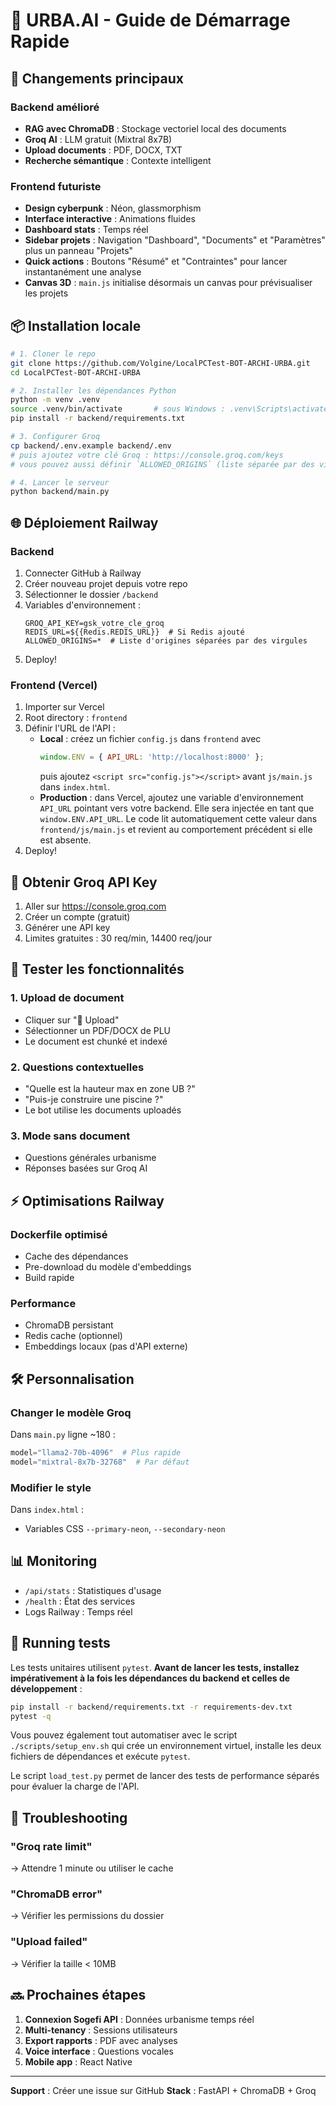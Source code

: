 # 🚀 URBA.AI - Guide de Démarrage Rapide

## 🎯 Changements principaux

### Backend amélioré
- **RAG avec ChromaDB** : Stockage vectoriel local des documents
- **Groq AI** : LLM gratuit (Mixtral 8x7B)
- **Upload documents** : PDF, DOCX, TXT
- **Recherche sémantique** : Contexte intelligent

### Frontend futuriste
- **Design cyberpunk** : Néon, glassmorphism
- **Interface interactive** : Animations fluides
- **Dashboard stats** : Temps réel
- **Sidebar projets** : Navigation "Dashboard", "Documents" et "Paramètres" plus un panneau "Projets"
- **Quick actions** : Boutons "Résumé" et "Contraintes" pour lancer instantanément une analyse
- **Canvas 3D** : `main.js` initialise désormais un canvas pour prévisualiser les projets

## 📦 Installation locale

```bash
# 1. Cloner le repo
git clone https://github.com/Volgine/LocalPCTest-BOT-ARCHI-URBA.git
cd LocalPCTest-BOT-ARCHI-URBA

# 2. Installer les dépendances Python
python -m venv .venv
source .venv/bin/activate       # sous Windows : .venv\Scripts\activate
pip install -r backend/requirements.txt

# 3. Configurer Groq
cp backend/.env.example backend/.env
# puis ajoutez votre clé Groq : https://console.groq.com/keys
# vous pouvez aussi définir `ALLOWED_ORIGINS` (liste séparée par des virgules)

# 4. Lancer le serveur
python backend/main.py
```

## 🌐 Déploiement Railway

### Backend
1. Connecter GitHub à Railway
2. Créer nouveau projet depuis votre repo
3. Sélectionner le dossier `/backend`
4. Variables d'environnement :
   ```
   GROQ_API_KEY=gsk_votre_cle_groq
   REDIS_URL=${{Redis.REDIS_URL}}  # Si Redis ajouté
   ALLOWED_ORIGINS=*  # Liste d'origines séparées par des virgules
   ```
5. Deploy!

### Frontend (Vercel)
1. Importer sur Vercel
2. Root directory : `frontend`
3. Définir l'URL de l'API :
   - **Local** : créez un fichier `config.js` dans `frontend` avec
     ```javascript
     window.ENV = { API_URL: 'http://localhost:8000' };
     ```
     puis ajoutez `<script src="config.js"></script>` avant `js/main.js` dans `index.html`.
   - **Production** : dans Vercel, ajoutez une variable d'environnement `API_URL`
     pointant vers votre backend. Elle sera injectée en tant que `window.ENV.API_URL`.
   Le code lit automatiquement cette valeur dans `frontend/js/main.js` et revient
   au comportement précédent si elle est absente.
4. Deploy!

## 🔑 Obtenir Groq API Key

1. Aller sur https://console.groq.com
2. Créer un compte (gratuit)
3. Générer une API key
4. Limites gratuites : 30 req/min, 14400 req/jour

## 🧪 Tester les fonctionnalités

### 1. Upload de document
- Cliquer sur "📁 Upload"
- Sélectionner un PDF/DOCX de PLU
- Le document est chunké et indexé

### 2. Questions contextuelles
- "Quelle est la hauteur max en zone UB ?"
- "Puis-je construire une piscine ?"
- Le bot utilise les documents uploadés

### 3. Mode sans document
- Questions générales urbanisme
- Réponses basées sur Groq AI

## ⚡ Optimisations Railway

### Dockerfile optimisé
- Cache des dépendances
- Pre-download du modèle d'embeddings
- Build rapide

### Performance
- ChromaDB persistant
- Redis cache (optionnel)
- Embeddings locaux (pas d'API externe)

## 🛠️ Personnalisation

### Changer le modèle Groq
Dans `main.py` ligne ~180 :
```python
model="llama2-70b-4096"  # Plus rapide
model="mixtral-8x7b-32768"  # Par défaut
```

### Modifier le style
Dans `index.html` :
- Variables CSS `--primary-neon`, `--secondary-neon`

## 📊 Monitoring

- `/api/stats` : Statistiques d'usage
- `/health` : État des services
- Logs Railway : Temps réel

## 🧪 Running tests

Les tests unitaires utilisent `pytest`. **Avant de lancer les tests, installez
impérativement à la fois les dépendances du backend et celles de
développement** :

```bash
pip install -r backend/requirements.txt -r requirements-dev.txt
pytest -q
```

Vous pouvez également tout automatiser avec le script `./scripts/setup_env.sh`
qui crée un environnement virtuel, installe les deux fichiers de
dépendances et exécute `pytest`.

Le script `load_test.py` permet de lancer des tests de performance
séparés pour évaluer la charge de l'API.

## 🐛 Troubleshooting

### "Groq rate limit"
→ Attendre 1 minute ou utiliser le cache

### "ChromaDB error"
→ Vérifier les permissions du dossier

### "Upload failed"
→ Vérifier la taille < 10MB

## 🔜 Prochaines étapes

1. **Connexion Sogefi API** : Données urbanisme temps réel
2. **Multi-tenancy** : Sessions utilisateurs
3. **Export rapports** : PDF avec analyses
4. **Voice interface** : Questions vocales
5. **Mobile app** : React Native

---

**Support** : Créer une issue sur GitHub
**Stack** : FastAPI + ChromaDB + Groq
